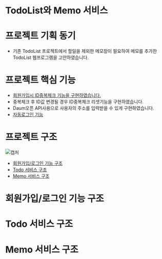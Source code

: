# TodoList와 Memo 서비스
# 프로젝트 기획 동기
- 기존 TodoList 프로젝트에서 할일을 제외한 메모장이 필요하여 메모를 추가한 TodoList 웹프로그램을 고안하였습니다.
# 프로젝트 핵심 기능
- [회원가입시 ID중복체크 기능을 구현하였습니다.](https://github.com/aon949494/final/blob/master/src/main/webapp/WEB-INF/join.jsp)
- 중복체크 후 ID값 변경될 경우 ID중복체크 리셋기능을 구현하였습니다.
- Daum오픈 API사용으로 사용자의 주소를 입력받을 수 있게 구현하였습니다.
- [자동로그인 기능](https://github.com/aon949494/final/blob/master/src/main/java/org/zerock/finals/controller/LoginController.java)
# 프로젝트 구조
![캡처](https://github.com/aon949494/final/assets/149350230/85239870-6294-4544-bc32-6721f1b4c51f)
- [회원가입/로그인 기능 구조](https://github.com/aon949494/final/edit/master/README.md#%ED%9A%8C%EC%9B%90%EA%B0%80%EC%9E%85%EB%A1%9C%EA%B7%B8%EC%9D%B8-%EA%B8%B0%EB%8A%A5-%EA%B5%AC%EC%A1%B0)
- [Todo 서비스 구조](https://github.com/aon949494/final/edit/master/README.md#todo-%EC%84%9C%EB%B9%84%EC%8A%A4-%EA%B5%AC%EC%A1%B0)
- [Memo 서비스 구조](https://github.com/aon949494/final/edit/master/README.md#memo-%EC%84%9C%EB%B9%84%EC%8A%A4-%EA%B5%AC%EC%A1%B0)
# 회원가입/로그인 기능 구조

# Todo 서비스 구조
# Memo 서비스 구조


